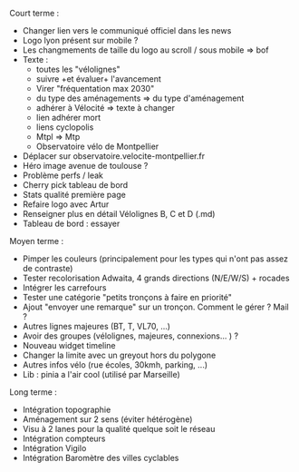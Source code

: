 Court terme :
- Changer lien vers le communiqué officiel dans les news
- Logo lyon présent sur mobile ?
- Les changmements de taille du logo au scroll / sous mobile => bof
- Texte :
  - toutes les "vélolignes"
  - suivre +et évaluer+ l'avancement
  - Virer "fréquentation max 2030"
  - du type des aménagements => du type d'aménagement
  - adhérer à Vélocité => texte à changer
  - lien adhérer mort
  - liens cyclopolis
  - Mtpl => Mtp
  - Observatoire vélo de Montpellier
- Déplacer sur observatoire.velocite-montpellier.fr
- Héro image avenue de toulouse ?
- Problème perfs / leak
- Cherry pick tableau de bord
- Stats qualité première page
- Refaire logo avec Artur
- Renseigner plus en détail Vélolignes B, C et D  (.md)
- Tableau de bord : essayer

Moyen terme :
- Pimper les couleurs (principalement pour les types qui n'ont pas assez de contraste)
- Tester recolorisation Adwaita, 4 grands directions (N/E/W/S) + rocades
- Intégrer les carrefours
- Tester une catégorie "petits tronçons à faire en priorité"
- Ajout "envoyer une remarque" sur un tronçon. Comment le gérer ? Mail ?
- Autres lignes majeures (BT, T, VL70, ...)
- Avoir des groupes (vélolignes, majeures, connexions... ) ?
- Nouveau widget timeline
- Changer la limite avec un greyout hors du polygone
- Autres infos vélo (rue écoles, 30kmh, parking, ...)
- Lib : pinia a l'air cool (utilisé par Marseille)

Long terme :
- Intégration topographie
- Aménagement sur 2 sens (éviter hétérogène)
- Visu à 2 lanes pour la qualité quelque soit le réseau
- Intégration compteurs
- Intégration Vigilo
- Intégration Baromètre des villes cyclables